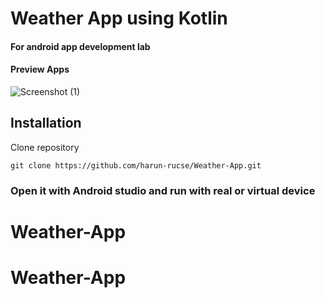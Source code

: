 # Weather App using Kotlin

#### For android app development lab

#### Preview Apps

![Screenshot (1)](https://user-images.githubusercontent.com/48089385/146115547-529bf02b-b97b-4520-94aa-b73e184277fc.PNG)

## Installation

Clone repository

```
git clone https://github.com/harun-rucse/Weather-App.git
```

### Open it with Android studio and run with real or virtual device
# Weather-App
# Weather-App
